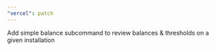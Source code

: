 ```yaml
---
"vercel": patch
---
```


Add simple balance subcommand to review balances & thresholds on a given installation

